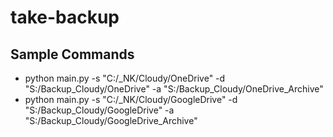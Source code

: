 # take-backup

## Sample Commands

* python main.py -s "C:/_NK/Cloudy/OneDrive" -d "S:/Backup_Cloudy/OneDrive" -a "S:/Backup_Cloudy/OneDrive_Archive" 
* python main.py -s "C:/_NK/Cloudy/GoogleDrive" -d "S:/Backup_Cloudy/GoogleDrive" -a "S:/Backup_Cloudy/GoogleDrive_Archive" 